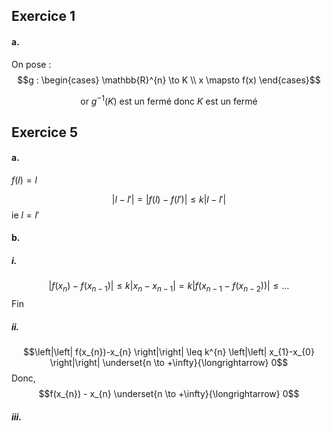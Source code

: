 ## Exercice 1
#### a.
On pose : 
$$g : \begin{cases}
\mathbb{R}^{n} \to K \\
x \mapsto f(x)
\end{cases}$$

$$\text{ or }g^{-1}(K) \text{ est un fermé donc }K \text{ est un fermé} $$

## Exercice 5
#### a. 
$f(l) = l$

$$\left| l-l'\right|=\left| f(l)-f(l')\right| \leq k \left| l-l'\right|$$
ie $l=l'$

#### b.
##### i.
$$\left| f(x_{n}) - f(x_{n-1})\right| \leq k \left| x_{n}-x_{n-1}\right| = k \left| f(x_{n-1} - f(x_{n-2}))\right| \leq \dots$$
Fin

##### ii.
$$\left|\left| f(x_{n})-x_{n} \right|\right| \leq k^{n} \left|\left| x_{1}-x_{0} \right|\right|  \underset{n \to +\infty}{\longrightarrow} 0$$
Donc, 
$$f(x_{n}) - x_{n} \underset{n \to +\infty}{\longrightarrow} 0$$


##### iii.
